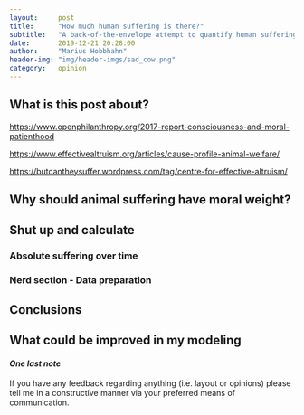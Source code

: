 ```yaml
---
layout:     post
title:      "How much human suffering is there?"
subtitle:   "A back-of-the-envelope attempt to quantify human suffering"
date:       2019-12-21 20:28:00
author:     "Marius Hobbhahn"
header-img: "img/header-imgs/sad_cow.png"
category:   opinion
---
```


## **What is this post about?**


https://www.openphilanthropy.org/2017-report-consciousness-and-moral-patienthood

https://www.effectivealtruism.org/articles/cause-profile-animal-welfare/

https://butcantheysuffer.wordpress.com/tag/centre-for-effective-altruism/

## Why should animal suffering have moral weight?



## Shut up and calculate

### Absolute suffering over time


### 


### Nerd section - Data preparation


## Conclusions



## What could be improved in my modeling




#### ***One last note***

If you have any feedback regarding anything (i.e. layout or opinions) please tell me in a constructive manner via your preferred means of communication.


